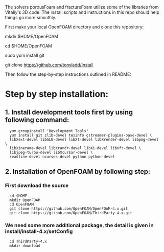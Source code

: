 The solvers porousFoam and fractureFoam utilize some of the libraries
from Vitaliy's 3D code. The install scripts and instructions in this
repo should help things go more smoothly. 


First make your local OpenFOAM directory and clone this repository:

mkdir $HOME/OpenFOAM

cd $HOME/OpenFOAM

sudo yum install git

git clone https://github.com/tonyladd/install

Then follow the step-by-step instructions outlined in README:

# Step by step installation:

## 1. Install development tools first by using following command:

      yum groupinstall 'Development Tools' 
      yum install git zlib-devel texinfo gstreamer-plugins-base-devel \
      libXext-devel libGLU-devel libXt-devel libXrender-devel libpng-devel \
      libXinerama-devel libXrandr-devel libXi-devel libXft-devel \
      libjpeg-turbo-devel libXcursor-devel \
      readline-devel ncurses-devel python python-devel

## 2. Installation of OpenFOAM by following step:
  ### First download the source
      cd $HOME
      mkdir OpenFOAM
      cd OpenFOAM
      git clone https://github.com/OpenFOAM/OpenFOAM-4.x.git
      git clone https://github.com/OpenFOAM/ThirdParty-4.x.git
  
  ### We need some more additional package, the detail is given in install/install-4.x/setConfig
      cd ThirdParty-4.x
      mkdir download
      
     
      
      

